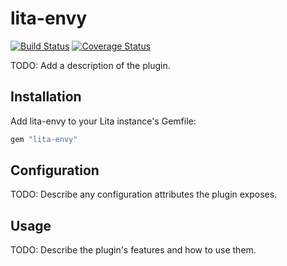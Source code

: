 # lita-envy

[![Build Status](https://travis-ci.org/ingoweiss/lita-envy.png?branch=master)](https://travis-ci.org/ingoweiss/lita-envy)
[![Coverage Status](https://coveralls.io/repos/ingoweiss/lita-envy/badge.png)](https://coveralls.io/r/ingoweiss/lita-envy)

TODO: Add a description of the plugin.

## Installation

Add lita-envy to your Lita instance's Gemfile:

``` ruby
gem "lita-envy"
```

## Configuration

TODO: Describe any configuration attributes the plugin exposes.

## Usage

TODO: Describe the plugin's features and how to use them.
